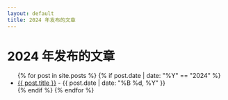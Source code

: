 ```yaml
---
layout: default
title: 2024 年发布的文章
---
```


<h1>2024 年发布的文章</h1>

<ul>
  {% for post in site.posts %}
    {% if post.date | date: "%Y" == "2024" %}
      <li>
        <a href="{{ post.url }}">{{ post.title }}</a> - {{ post.date | date: "%B %d, %Y" }}
      </li>
    {% endif %}
  {% endfor %}
</ul>
